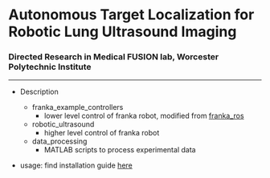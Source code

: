 # Autonomous Target Localization for Robotic Lung Ultrasound Imaging
### Directed Research in Medical FUSION lab, Worcester Polytechnic Institute
---
- Description
  - franka_example_controllers
    - lower level control of franka robot, modified from [franka_ros](https://github.com/frankaemika/franka_ros/tree/kinetic-devel/franka_example_controllers)
  - robotic_ultrasound
    - higher level control of franka robot
  - data_processing
    - MATLAB scripts to process experimental data

- usage:
  find installation guide [here](installation_guide.md)
  
